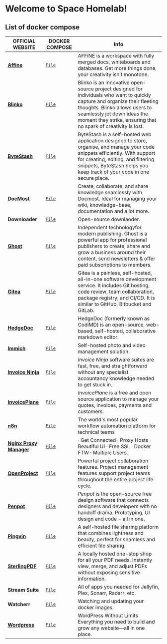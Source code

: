 # Welcome to Space Homelab!
## List of docker compose

| OFFICIAL WEBSITE | DOCKER COMPOSE | Info |
| ---------------- | -------------- | -----|
| **[Affine](https://affine.pro/)**| [`File`](https://github.com/mamaspacetlau/homelab/tree/main/affine) | AFFiNE is a workspace with fully merged docs, whiteboards and databases. Get more things done, your creativity isn’t monotone.|
|[**Blinko**](https://blinko.mintlify.app/introduction)|[`File`](https://github.com/mamaspacetlau/homelab/tree/main/blinko)|Blinko is an innovative open-source project designed for individuals who want to quickly capture and organize their fleeting thoughts. Blinko allows users to seamlessly jot down ideas the moment they strike, ensuring that no spark of creativity is lost.|
| **[ByteStash](https://github.com/jordan-dalby/ByteStash)** | [`File`](https://github.com/mamaspacetlau/homelab/tree/main/bytestash)    | ByteStash is a self-hosted web application designed to store, organise, and manage your code snippets efficiently. With support for creating, editing, and filtering snippets, ByteStash helps you keep track of your code in one secure place. |
| **[DocMost](https://docmost.com/)**| [`File`](https://github.com/mamaspacetlau/homelab/tree/main/docmost)| Create, collaborate, and share knowledge seamlessly with Docmost. Ideal for managing your wiki, knowledge-base, documentation and a lot more.|
| **Downloader**| [`File`](https://github.com/mamaspacetlau/homelab/tree/main/downloader)   | Open-source downlaoder. |
| [**Ghost**](https://ghost.org/)| [`File`](https://github.com/mamaspacetlau/homelab/tree/main/ghost) | Independent technologyfor modern publishing. Ghost is a powerful app for professional publishers to create, share and grow a business around their content, send newsletters & offer paid subscriptions to members.|
|[**Gitea**](https://about.gitea.com/)|[`File`](https://github.com/mamaspacetlau/homelab/tree/main/gitea)|Gitea is a painless, self-hosted, all-in-one software development service. It includes Git hosting, code review, team collaboration, package registry, and CI/CD. It is similar to GitHub, Bitbucket and GitLab.|
| [**HedgeDoc**](https://hedgedoc.org/) | [`File`](https://github.com/mamaspacetlau/homelab/tree/main/hedgedoc)     | HedgeDoc (formerly known as CodiMD) is an open-source, web-based, self-hosted, collaborative markdown editor. |
| [**Immich**](https://immich.app)|[`File`](https://github.com/mamaspacetlau/homelab/tree/main/immich)|Self-hosted photo and video management solution.|
| [**Invoice Ninja**](https://invoiceninja.com)|[`File`](https://)| _Invoice Ninja_ software suites are fast, free, and straightforward without any specialist accountancy knowledge needed to get stuck in.|
| [**InvoicePlane**](https://invoiceplane.com)| [`File`](https://github.com/mamaspacetlau/homelab/tree/main/invoiceplane) | _InvoicePlane_ is a free and open source application to manage your quotes, invoices, payments and customers. |
|[**n8n**](https://n8n.io/)| [`File`](https://github.com/mamaspacetlau/homelab/tree/main/n8n)|The world's most popular workflow automation platform for technical teams|
|[**Nginx Proxy Manager**](https://nginxproxymanager.com)|[`File`](https://(https://github.com/mamaspacetlau/homelab/tree/main/nginx-proxy-manager))|· Get Connected · Proxy Hosts · Beautiful UI · Free SSL · Docker FTW · Multiple Users.|
|[**OpenProject**](https://www.openproject.org/)|[`File`](https://github.com/mamaspacetlau/homelab/tree/main/openproject)|Powerful project collaboration features. Project management features support project teams throughout the entire project life cycle.|
| [**Penpot**](https://penpot.app) | [`File`](https://github.com/mamaspacetlau/homelab/tree/main/penpot)  | _Penpot_ is the open-source free design software that connects designers and developers with no handoff drama. Prototyping, UI design and code - all in one.|
| [**Pingvin**](https://github.com/stonith404/pingvin-share) | [`File`](https://github.com/mamaspacetlau/homelab/tree/main/pingvin)| A self-hosted file sharing platform that combines lightness and beauty, perfect for seamless and efficient file sharing.|
|[**SterlingPDF**](https://www.stirlingpdf.com/)|[`File`](https://github.com/mamaspacetlau/homelab/tree/main/sterlingpdf)|A locally hosted one-stop shop for all your PDF needs. Instantly view, merge, and adjust PDFs without exposing sensitive information.|
| **Stream Suite** | [`File`](https://github.com/mamaspacetlau/homelab/tree/main/stream-suite) | All of apps you needed for Jellyfin, Plex, Sonarr, Radarr, etc.|
| **Watcherr** | [`File`](https://github.com/mamaspacetlau/homelab/tree/main/watcherr)     | Watching and updating your docker images.|
|[**Wordpress**](https://wordpress.com/)|[`File`](https://github.com/mamaspacetlau/homelab/tree/main/wordpress)|WordPress Without Limits Everything you need to build and grow any website—all in one place.|
